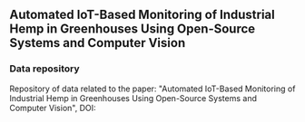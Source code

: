 ## Automated IoT-Based Monitoring of Industrial Hemp in Greenhouses Using Open-Source Systems and Computer Vision

### Data repository

Repository of data related to the paper: "Automated IoT-Based Monitoring of Industrial Hemp in Greenhouses Using Open-Source Systems and Computer Vision", DOI:
